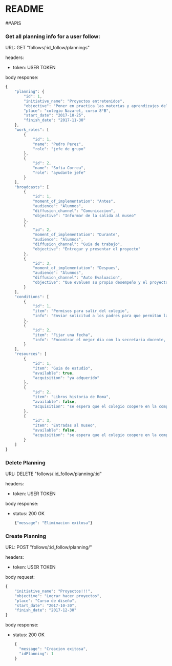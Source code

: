 # README


##APIS

### Get all planning info for a user follow:

URL: GET "follows/:id_follow/plannings"

headers:
  - token: USER TOKEN

body response:
```javascript
{
    "planning": {
        "id": 1,
        "initiative_name": "Proyectos entretenidos",
        "objective": "Poner en practica las materias y aprendizajes del curso",
        "place": "colegio Nazaret, curso 8°B",
        "start_date": "2017-10-25",
        "finish_date": "2017-11-30"
    },
    "work_roles": [
        {
            "id": 1,
            "name": "Pedro Perez",
            "role": "jefe de grupo"
        },
        {
            "id": 2,
            "name": "Sofia Correa",
            "role": "ayudante jefe"
        }
    ],
    "broadcasts": [
        {
            "id": 1,
            "moment_of_implementation": "Antes",
            "audience": "Alumnos",
            "diffusion_channel": "Comunicacion",
            "objective": "Informar de la salida al museo"
        },
        {
            "id": 2,
            "moment_of_implementation": "Durante",
            "audience": "Alumnos",
            "diffusion_channel": "Guia de trabajo",
            "objective": "Entregar y presentar el proyecto"
        },
        {
            "id": 3,
            "moment_of_implementation": "Despues",
            "audience": "Alumnos",
            "diffusion_channel": "Auto Evaluacion",
            "objective": "Que evaluen su propio desempeño y el proyecto"
        }
    ],
    "conditions": [
        {
            "id": 1,
            "item": "Permisos para salir del colegio",
            "info": "Enviar solicitud a los padres para que permitan la escurcion al museo"
        },
        {
            "id": 2,
            "item": "Fijar una fecha",
            "info": "Encontrar el mejor dia con la secretaria docente, en el que puedan salir toda la jornada"
        }
    ],
    "resources": [
        {
            "id": 1,
            "item": "Guia de estudio",
            "available": true,
            "acquisition": "ya adquerido"
        },
        {
            "id": 2,
            "item": "Libros historia de Roma",
            "available": false,
            "acquisition": "se espera que el colegio coopere en la compra del producto"
        },
        {
            "id": 3,
            "item": "Entradas al museo",
            "available": false,
            "acquisition": "se espera que el colegio coopere en la compra del producto"
        }
    ]
}
```

### Delete Planning
URL: DELETE "follows/:id_follow/planning/:id"

headers:
  - token: USER TOKEN

body response:
- status: 200 OK
```javascript
    {"message": "Eliminacion exitosa"}
```

### Create Planning
URL: POST "follows/:id_follow/planning/"

headers:
  - token: USER TOKEN

body request:
```javascript
{
	"initiative_name": "Proyectos!!!",
	"objective": "Lograr hacer proyectos",
	"place": "Curso de diseño",
	"start_date": "2017-10-30",
	"finish_date": "2017-12-30"
}
```

body response:
- status: 200 OK

```javascript
    {
      "message": "Creacion exitosa",
      "idPlanning": 1
    }
```
